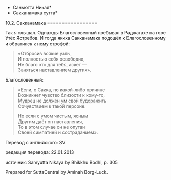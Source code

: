 * Саньютта Никая*
* Сакканамака сутта*

10\.2\. Сакканамака
\=\=\=\=\=\=\=\=\=\=\=\=\=\=\=\=\=

Так я слышал\. Однажды Благословенный пребывал в Раджагахе на горе Утёс Ястребов\. И тогда яккха Сакканамака подошёл к Благословенному и обратился к нему строфой:

> «Отбросив всякие узлы,  
> И полностью себя освободив,  
> Не благо это для тебя, аскет —  
> Заняться наставлением других»\.

Благословенный:
> «Если, о Сакка, по какой\-либо причине  
> Возникнет чувство близости к кому\-то,  
> Мудрец не должен ум свой будоражить  
> Сочувствием к такой персоне\.  
>   
> Но если с умом чистым, ясным  
> Другим даёт он наставления,  
> То в этом случае он не опутан  
> Своей симпатией и состраданием»\.

Перевод с английского: SV

редакция перевода: 22\.01\.2013

источник: Samyutta Nikaya by Bhikkhu Bodhi, p\. 305

Prepared for SuttaCentral by Aminah Borg\-Luck\.